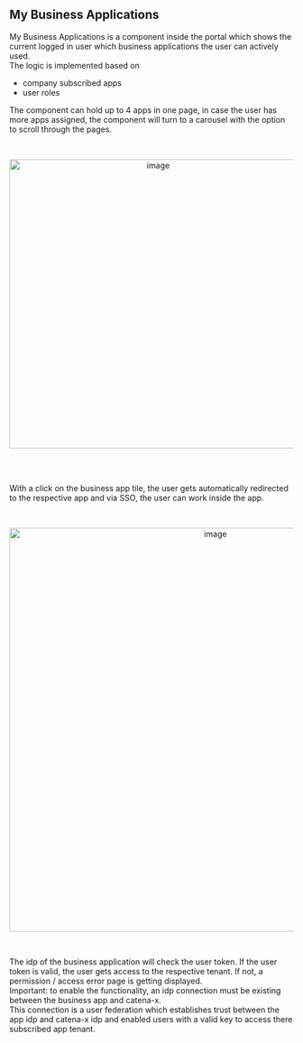 ## My Business Applications

My Business Applications is a component inside the portal which shows the current logged in user which business applications the user can actively used.   
The logic is implemented based on

* company subscribed apps
* user roles

The component can hold up to 4 apps in one page, in case the user has more apps assigned, the component will turn to a carousel with the option to scroll through the pages.

<br>

<p align="center">
<img width="512" alt="image" src="https://user-images.githubusercontent.com/94133633/211011143-07efa8a9-be1b-4392-897b-42adf90c2e02.png">
</p>
  
<br>
<br>

With a click on the business app tile, the user gets automatically redirected to the respective app and via SSO, the user can work inside the app.

<br>

<p align="center">
<img width="715" alt="image" src="https://user-images.githubusercontent.com/94133633/211011399-00ab6584-2acf-4716-ad74-912bf85b0b7b.png">
</p>

<br>

The idp of the business application will check the user token. If the user token is valid, the user gets access to the respective tenant. If not, a permission / access error page is getting displayed.  
Important: to enable the functionality, an idp connection must be existing between the business app and catena-x.  
This connection is a user federation which establishes trust between the app idp and catena-x idp and enabled users with a valid key to access there subscribed app tenant.

<br>
<br>
